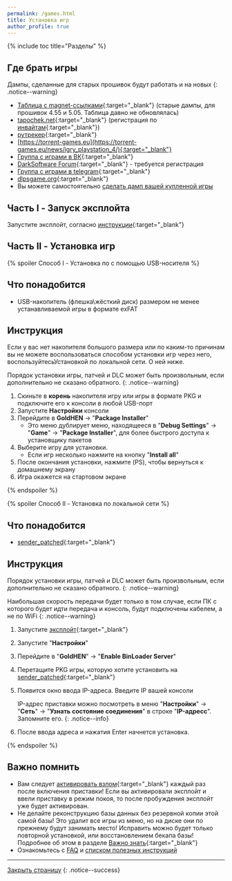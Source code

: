 ```yaml
---
permalink: /games.html
title: Установка игр
author_profile: true
---
```

{% include toc title="Разделы" %}

## Где брать игры

Дампы, сделанные для старых прошивок будут работать и на новых
{: .notice--warning} 

* [Таблица с magnet-ссылками](http://pkg.customfw.xyz){:target="_blank"} (старые дампы, для прошивок 4.55 и 5.05. Таблица давно не обновлялась)
* [tapochek.net](https://tapochek.net/viewforum.php?f=910){:target="_blank"} (регистрация по [инвайтам](https://plati.ru/search/%D1%82%D0%B0%D0%BF%D0%BE%D1%87%D0%B5%D0%BA){:target="_blank"})
* [рутрекер](https://rutracker.org/forum/viewforum.php?f=973){:target="_blank"}
* [https://torrent-games.eu](https://torrent-games.eu/news/igry_playstation_4/){:target="_blank"}
* [Группа с играми в ВК](https://vk.com/invite/uAeSJe4){:target="_blank"}
* [DarkSoftware Forum](https://darksoftware.net/forums/ps4-fake-pkg-games-updates.4/){:target="_blank"} - требуется регистрация
* [Группа с играми в telegram](https://t.me/PSMaksydenko){:target="_blank"}
* [dlpsgame.org](https://downloadgameps3.com/category/ps4/){:target="_blank"}
* Вы можете самостоятельно [сделать дамп вашей купленной игры](game-dumps)
		
## Часть I - Запуск эксплойта

Запустите эксплойт, согласно [инструкции](start-hen){:target="_blank"}

## Часть II - Установка игр
{% spoiler Способ I - Установка по с помощью USB-носителя  %}

## Что понадобится

* USB-накопитель (флешка\жёсткий диск) размером не менее устанавливаемой игры в формате exFAT

## Инструкция

Если у вас нет накопителя большого размера или по каким-то причинам вы не можете воспользоваться способом установки игр через него, воспользуйтесьУстановкой по локальной сети. О ней ниже.

Порядок установки игры, патчей и DLC может быть произвольным, если дополнительно не сказано обратного. 
{: .notice--warning}

1. Скиньте в **корень** накопителя игру или игры в формате PKG и подключите его к консоли в любой USB-порт
1. Запустите **Настройки** консоли
1. Перейдите в **GoldHEN** -> "**Package Installer**"
    * Это меню дублирует меню, находящееся в "**Debug Settings**" -> "**Game**" -> "**Package Installer**", для более быстрого доступа к установщику пакетов
1. Выберите игру для установки. 
	* Если игр несколько нажмите на кнопку "**Install all**"
1. После окончания установки, нажмите (PS), чтобы вернуться к домашнему экрану
1. Игра окажется на стартовом экране

{% endspoiler %}

{% spoiler Способ II - Установка по локальной сети %}

## Что понадобится

* [sender_patched](files/sender_patched.exe){:target="_blank"}

## Инструкция

Порядок установки игры, патчей и DLC может быть произвольным, если дополнительно не сказано обратного. 
{: .notice--warning}

Наибольшая скорость передачи будет только в том случае, если ПК с которого будет идти передача и консоль, будут подключены кабелем, а не по WiFi
{: .notice--warning}

1. Запустите [эксплойт](start-hen){:target="_blank"}
1. Запустите "**Настройки**"
1. Перейдите в "**GoldHEN**" -> "**Enable BinLoader Server**"
1. Перетащите PKG игры, которую хотите установить на [sender_patched](files/sender_patched.exe){:target="_blank"}
1. Появится окно ввода IP-адреса. Введите IP вашей консоли

    IP-адрес приставки можно посмотреть в меню "**Настройки**" -> "**Сеть**" -> "**Узнать состояние соединения**" в строке "**IP-адресс**". Запомните его. 
    {: .notice--info}

1. После ввода адреса и нажатия Enter начнется установка.

{% endspoiler %}

## Важно помнить 
* Вам следует [активировать взлом](/start-hen){:target="_blank"} каждый раз после включения приставки! Если вы активировали эксплойт и ввели приставку в режим покоя, то после пробуждения эксплойт уже будет активирован. 
* Не делайте реконструкцию базы данных без резервной копии этой самой базы! Это удалит все игры из меню, но на диске они по прежнему будут занимать место! Исправить можно будет только повторной установкой, или восстановлением бекапа базы! Подробнее об этом в разделе [Важно знать](info){:target="_blank"}
* Ознакомьтесь с [FAQ](faq) и [списком полезных инструкций](addons)

___

[Закрыть страницу](javascript:window.close();)
{: .notice--success}